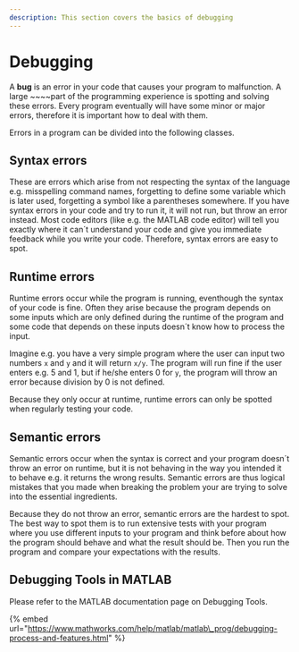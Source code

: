 ```yaml
---
description: This section covers the basics of debugging
---
```


# Debugging

A **bug** is an error in your code that causes your program to malfunction. A large ~~~~part of the programming experience is spotting and solving these errors. Every program eventually will have some minor or major errors, therefore it is important how to deal with them.

Errors in a program can be divided into the following classes.

## **Syntax errors**

These are errors which arise from not respecting the syntax of the language e.g. misspelling command names, forgetting to define some variable which is later used, forgetting a symbol like a parentheses somewhere. If you have syntax errors in your code and try to run it, it will not run, but throw an error instead. Most code editors \(like e.g. the MATLAB code editor\) will tell you exactly where it can´t understand your code and give you immediate feedback while you write your code. Therefore, syntax errors are easy to spot.

## **Runtime errors**

Runtime errors occur while the program is running, eventhough the syntax of your code is fine. Often they arise because the program depends on some inputs which are only defined during the runtime of the program and some code that depends on these inputs doesn´t know how to process the input.

Imagine e.g. you have a very simple program where the user can input two numbers `x` and `y` and it will return `x/y`. The program will run fine if the user enters e.g. 5 and 1, but if he/she enters 0 for `y`, the program will throw an error because division by 0 is not defined.

Because they only occur at runtime, runtime errors can only be spotted when regularly testing your code.

## **Semantic errors**

Semantic errors occur when the syntax is correct and your program doesn´t throw an error on runtime, but it is not behaving in the way you intended it to behave e.g. it returns the wrong results. Semantic errors are thus logical mistakes that you made when breaking the problem your are trying to solve into the essential ingredients.

Because they do not throw an error, semantic errors are the hardest to spot. The best way to spot them is to run extensive tests with your program where you use different inputs to your program and think before about how the program should behave and what the result should be. Then you run the program and compare your expectations with the results.

## Debugging Tools in MATLAB

Please refer to the MATLAB documentation page on Debugging Tools.

{% embed url="https://www.mathworks.com/help/matlab/matlab\_prog/debugging-process-and-features.html" %}



